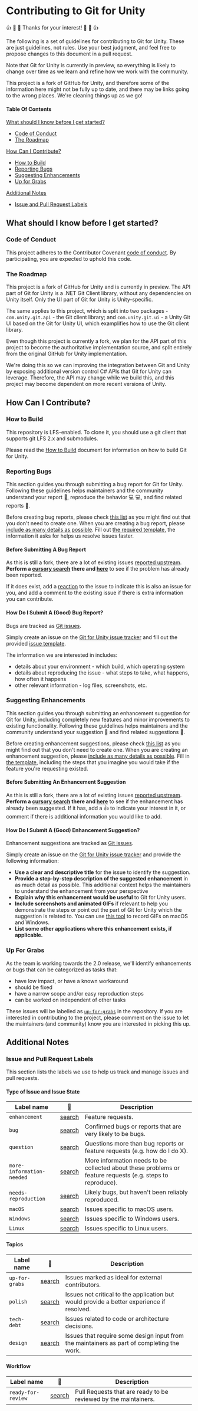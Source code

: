 # Contributing to Git for Unity

:+1: :tada: :sparkling_heart: Thanks for your interest! :sparkling_heart: :tada: :+1:

The following is a set of guidelines for contributing to Git for Unity.
These are just guidelines, not rules. Use your best judgment, and
feel free to propose changes to this document in a pull request.

Note that Git for Unity is currently in preview, so everything is likely to
change over time as we learn and refine how we work with the community.

This project is a fork of GitHub for Unity, and therefore some of the information
here might not be fully up to date, and there may be links going to the wrong places.
We're cleaning things up as we go!

#### Table Of Contents

[What should I know before I get started?](#what-should-i-know-before-i-get-started)
  * [Code of Conduct](#code-of-conduct)
  * [The Roadmap](#the-roadmap)

[How Can I Contribute?](#how-can-i-contribute)
  * [How to Build](#how-to-build)
  * [Reporting Bugs](#reporting-bugs)
  * [Suggesting Enhancements](#suggesting-enhancements)
  * [Up for Grabs](#up-for-grabs)

[Additional Notes](#additional-notes)
  * [Issue and Pull Request Labels](#issue-and-pull-request-labels)

## What should I know before I get started?

### Code of Conduct

This project adheres to the Contributor Covenant [code of conduct](CODE_OF_CONDUCT.md).
By participating, you are expected to uphold this code.

### The Roadmap

This project is a fork of GitHub for Unity and is currently in preview. The API part of Git for Unity is a .NET Git Client library, without any dependencies on Unity itself. Only the UI part of Git for Unity is Unity-specific.

The same applies to this project, which is split into two packages - `com.unity.git.api` - the Git client library; and `com.unity.git.ui` - a Unity Git UI based on the Git for Unity UI, which examplifies how to use the Git client library.

Even though this project is currently a fork, we plan for the API part of this project to become the authoritative implementation source, and split entirely from the original GitHub for Unity implementation.

We're doing this so we can improving the integration between Git and Unity
by exposing additional version control C# APIs that Git for Unity can leverage.
Therefore, the API may change while we build this, and this project may become dependent on
more recent versions of Unity.

## How Can I Contribute?

### How to Build

This repository is LFS-enabled. To clone it, you should use a git client that supports git LFS 2.x and submodules.

Please read the [How to Build](https://raw.githubusercontent.com/Unity-Technologies/Git-for-Unity/master/docs/contributing/how-to-build.md) document for information on how to build Git for Unity.

### Reporting Bugs

This section guides you through submitting a bug report for Git for Unity.
Following these guidelines helps maintainers and the community understand your
report :pencil:, reproduce the behavior :computer: :computer:, and find related
reports :mag_right:.

Before creating bug reports, please check [this list](#before-submitting-a-bug-report)
as you might find out that you don't need to create one. When you are creating
a bug report, please [include as many details as possible](#how-do-i-submit-a-good-bug-report).
Fill out [the required template](./.github/ISSUE_TEMPLATE.md), the information
it asks for helps us resolve issues faster.

#### Before Submitting A Bug Report

As this is still a fork, there are a lot of existing issues [reported upstream](https://github.com/github-for-unity/Unity/labels/bug). **Perform a [cursory search](https://github.com/github-for-unity/Unity/labels/bug) there and [here](https://github.com/Unity-Technologies/Git-for-Unity/labels/bug)**
to see if the problem has already been reported.

If it does exist, add a [reaction](https://help.github.com/articles/about-discussions-in-issues-and-pull-requests/#reacting-to-ideas-in-issues-and-pull-requests)
to the issue to indicate this is also an issue for you, and add a
comment to the existing issue if there is extra information you can contribute.

#### How Do I Submit A (Good) Bug Report?

Bugs are tracked as [Git issues](https://guides.github.com/features/issues/).

Simply create an issue on the [Git for Unity issue tracker](https://github.com/Unity-Technologies/Git-for-Unity/issues)
and fill out the provided [issue template](./.github/ISSUE_TEMPLATE.md).

The information we are interested in includes:

 - details about your environment - which build, which operating system
 - details about reproducing the issue - what steps to take, what happens, how
   often it happens
 - other relevant information - log files, screenshots, etc.

### Suggesting Enhancements

This section guides you through submitting an enhancement suggestion for
Git for Unity, including completely new features and minor improvements to
existing functionality. Following these guidelines helps maintainers and the
community understand your suggestion :pencil: and find related suggestions
:mag_right:.

Before creating enhancement suggestions, please check [this list](#before-submitting-an-enhancement-suggestion)
as you might find out that you don't need to create one. When you are creating
an enhancement suggestion, please [include as many details as possible](#how-do-i-submit-a-good-enhancement-suggestion).
Fill in [the template](./.github/ISSUE_TEMPLATE.md), including the steps
that you imagine you would take if the feature you're requesting existed.

#### Before Submitting An Enhancement Suggestion

As this is still a fork, there are a lot of existing issues [reported upstream](https://github.com/github-for-unity/Unity/labels/bug). **Perform a [cursory search](https://github.com/github-for-unity/Unity/labels/bug) there and [here](https://github.com/Unity-Technologies/Git-for-Unity/labels/bug)**
to see if the enhancement has already been suggested. If it has, add a
:thumbsup: to indicate your interest in it, or comment if there is additional
information you would like to add.

#### How Do I Submit A (Good) Enhancement Suggestion?

Enhancement suggestions are tracked as [Git issues](https://guides.github.com/features/issues/).

Simply create an issue on the [Git for Unity issue tracker](https://github.com/Unity-Technologies/Git-for-Unity/issues)
and provide the following information:

* **Use a clear and descriptive title** for the issue to identify the
  suggestion.
* **Provide a step-by-step description of the suggested enhancement** in as
  much detail as possible. This additional context helps the maintainers to
  understand the enhancement from your perspective
* **Explain why this enhancement would be useful** to Git for Unity users.
* **Include screenshots and animated GIFs** if relevant to help you demonstrate
  the steps or point out the part of Git for Unity which the suggestion is
  related to. You can use [this tool](http://www.cockos.com/licecap/) to record
  GIFs on macOS and Windows.
* **List some other applications where this enhancement exists, if applicable.**

### Up For Grabs

As the team is working towards the 2.0 release, we'll identify enhancements or
bugs that can be categorized as tasks that:

 - have low impact, or have a known workaround
 - should be fixed
 - have a narrow scope and/or easy reproduction steps
 - can be worked on independent of other tasks

These issues will be labelled as [`up-for-grabs`](https://github.com/Unity-Technologies/Git-for-Unity/labels/up-for-grabs)
in the repository. If you are interested in contributing to the project, please
comment on the issue to let the maintainers (and community) know you are
interested in picking this up.

## Additional Notes

### Issue and Pull Request Labels

This section lists the labels we use to help us track and manage issues and
pull requests.

#### Type of Issue and Issue State

| Label name | :mag_right: | Description |
| --- | --- | --- |
| `enhancement` | [search](https://github.com/Unity-Technologies/Git-for-Unity/labels/enhancement) | Feature requests. |
| `bug` | [search](https://github.com/Unity-Technologies/Git-for-Unity/labels/bug)  | Confirmed bugs or reports that are very likely to be bugs. |
| `question` | [search](https://github.com/Unity-Technologies/Git-for-Unity/labels/question)  | Questions more than bug reports or feature requests (e.g. how do I do X). |
| `more-information-needed` | [search](https://github.com/Unity-Technologies/Git-for-Unity/labels/more-information-needed) | More information needs to be collected about these problems or feature requests (e.g. steps to reproduce). |
| `needs-reproduction` | [search](https://github.com/Unity-Technologies/Git-for-Unity/labels/needs-reproduction)  | Likely bugs, but haven't been reliably reproduced. |
| `macOS` | [search](https://github.com/Unity-Technologies/Git-for-Unity/labels/macOS)  | Issues specific to macOS users. |
| `Windows` | [search](https://github.com/Unity-Technologies/Git-for-Unity/labels/Windows)  | Issues specific to Windows users. |
| `Linux` | [search](https://github.com/Unity-Technologies/Git-for-Unity/labels/Linux)  | Issues specific to Linux users. |

#### Topics

| Label name | :mag_right: | Description |
| --- | --- | --- |
| `up-for-grabs` | [search](https://github.com/Unity-Technologies/Git-for-Unity/labels/up-for-grabs)  | Issues marked as ideal for external contributors. |
| `polish` | [search](https://github.com/Unity-Technologies/Git-for-Unity/labels/polish) | Issues not critical to the application but would provide a better experience if resolved. |
| `tech-debt` | [search](https://github.com/Unity-Technologies/Git-for-Unity/labels/tech-debt) | Issues related to code or architecture decisions. |
| `design` | [search](https://github.com/Unity-Technologies/Git-for-Unity/labels/design)  | Issues that require some design input from the maintainers as part of completing the work. |

#### Workflow

| Label name | :mag_right: | Description |
| --- | --- | --- |
| `ready-for-review` | [search](https://github.com/Unity-Technologies/Git-for-Unity/labels/ready-for-review)  | Pull Requests that are ready to be reviewed by the maintainers. |
